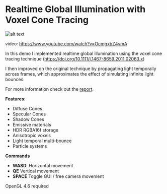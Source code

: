 # Realtime Global Illumination with Voxel Cone Tracing

![alt text](https://raw.githubusercontent.com/righier/gidemo/master/screenshots/1.jpg)

video: https://www.youtube.com/watch?v=OcmgxbZ4vmA

In this demo I implemented realtime global illumination using the voxel cone tracing technique (https://doi.org/10.1111/j.1467-8659.2011.02063.x)

I then improved on the original technique by propagating light temporally across frames, which approximates the effect of simulating infinite light bounces.

For more information check out the [report](https://raw.githubusercontent.com/righier/gidemo/master/report.pdf).



**Features:**
- Diffuse Cones
- Specular Cones
- Shadow Cones
- Emissive materials
- HDR RGBA16f storage
- Anisotropic voxels
- Light temporal multi-bounce
- Particle systems

**Commands**
- **WASD**: Horizontal movement
- **QE** Vertical movement
- **SPACE** Toggle GUI / free camera movement

OpenGL 4.6 required
